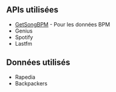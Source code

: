 ## APIs utilisées
- [GetSongBPM](https://getsongbpm.com/) - Pour les données BPM
- Genius
- Spotify
- Lastfm

## Données utilisés
- Rapedia
- Backpackers
